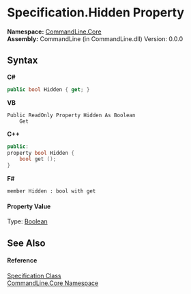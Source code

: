 # Specification.Hidden Property 
 

**Namespace:**&nbsp;<a href="N_CommandLine_Core">CommandLine.Core</a><br />**Assembly:**&nbsp;CommandLine (in CommandLine.dll) Version: 0.0.0

## Syntax

**C#**<br />
``` C#
public bool Hidden { get; }
```

**VB**<br />
``` VB
Public ReadOnly Property Hidden As Boolean
	Get
```

**C++**<br />
``` C++
public:
property bool Hidden {
	bool get ();
}
```

**F#**<br />
``` F#
member Hidden : bool with get

```


#### Property Value
Type: <a href="https://docs.microsoft.com/dotnet/api/system.boolean" target="_blank">Boolean</a>

## See Also


#### Reference
<a href="T_CommandLine_Core_Specification">Specification Class</a><br /><a href="N_CommandLine_Core">CommandLine.Core Namespace</a><br />